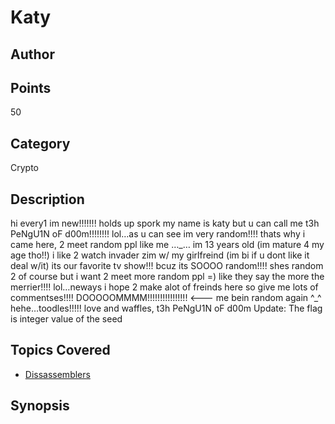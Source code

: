 # Katy
## Author

## Points
50
## Category
Crypto
## Description
hi every1 im new!!!!!!! holds up spork my name is katy but u can call me t3h PeNgU1N oF d00m!!!!!!!! lol…as u can see im very random!!!! thats why i came here, 2 meet random ppl like me …\_… im 13 years old (im mature 4 my age tho!!) i like 2 watch invader zim w/ my girlfreind (im bi if u dont like it deal w/it) its our favorite tv show!!! bcuz its SOOOO random!!!! shes random 2 of course but i want 2 meet more random ppl =) like they say the more the merrier!!!! lol…neways i hope 2 make alot of freinds here so give me lots of commentses!!!!
DOOOOOMMMM!!!!!!!!!!!!!!!! <--- me bein random again ^\_^ hehe…toodles!!!!!
love and waffles,
t3h PeNgU1N oF d00m
Update: The flag is integer value of the seed
## Topics Covered

- [Dissassemblers](/reverse-engineering/what-are-disassemblers/)
## Synopsis

